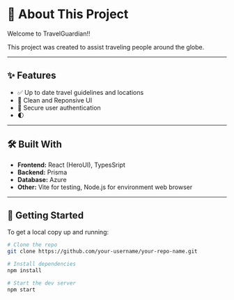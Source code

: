 # 📘 About This Project

Welcome to TravelGuardian!!

This project was created to assist traveling people around the globe.

---

## ✨ Features

- ✅ Up to date travel guidelines and locations
- 🎨 Clean and Reponsive UI
- 🔐 Secure user authentication
- 🌓 

---

## 🛠️ Built With

- **Frontend:** React (HeroUI), TypesSript
- **Backend:** Prisma
- **Database:** Azure
- **Other:** Vite for testing, Node.js for environment web browser

---

## 🚀 Getting Started

To get a local copy up and running:

```bash
# Clone the repo
git clone https://github.com/your-username/your-repo-name.git

# Install dependencies
npm install

# Start the dev server
npm start
